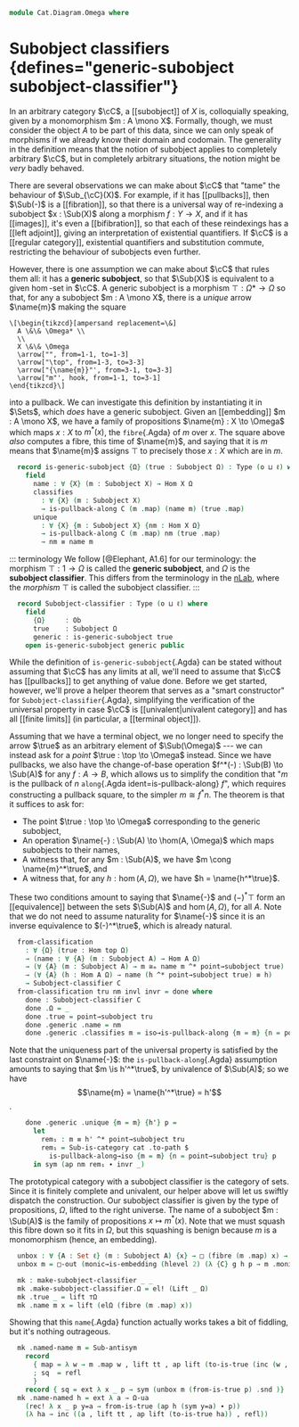 <!--
```agda
open import 1Lab.Reflection.Copattern

open import Cat.Diagram.Pullback.Properties
open import Cat.Instances.Sets.Complete
open import Cat.Diagram.Pullback.Along
open import Cat.Diagram.Limit.Finite
open import Cat.Diagram.Pullback
open import Cat.Diagram.Terminal
open import Cat.Instances.Sets
open import Cat.Prelude hiding (Ω ; true)

import Cat.Displayed.Instances.Subobjects.Reasoning as Subr
import Cat.Displayed.Instances.Subobjects as Subobjs
import Cat.Reasoning
```
-->

```agda
module Cat.Diagram.Omega where
```

# Subobject classifiers {defines="generic-subobject subobject-classifier"}

In an arbitrary category $\cC$, a [[subobject]] of $X$ is, colloquially
speaking, given by a monomorphism $m : A \mono X$. Formally, though, we
must consider the object $A$ to be part of this data, since we can only
speak of morphisms if we already know their domain and codomain. The
generality in the definition means that the notion of subobject applies
to completely arbitrary $\cC$, but in completely arbitrary situations,
the notion might be _very_ badly behaved.

There are several observations we can make about $\cC$ that "tame" the
behaviour of $\Sub_{\cC}(X)$. For example, if it has [[pullbacks]], then
$\Sub(-)$ is a [[fibration]], so that there is a universal way of
re-indexing a subobject $x : \Sub(X)$ along a morphism $f : Y \to X$,
and if it has [[images]], it's even a [[bifibration]], so that each of
these reindexings has a [[left adjoint]], giving an interpretation of
existential quantifiers. If $\cC$ is a [[regular category]], existential
quantifiers and substitution commute, restricting the behaviour of
subobjects even further.

However, there is one assumption we can make about $\cC$ that rules them
all: it has a **generic subobject**, so that $\Sub(X)$ is equivalent to
a given $\hom$-set in $\cC$. A generic subobject is a morphism $\top :
\Omega* \to \Omega$ so that, for any a subobject $m : A \mono X$, there
is a _unique_ arrow $\name{m}$ making the square

~~~{.quiver}
\[\begin{tikzcd}[ampersand replacement=\&]
  A \&\& \Omega* \\
  \\
  X \&\& \Omega
  \arrow["", from=1-1, to=1-3]
  \arrow["\top", from=1-3, to=3-3]
  \arrow["{\name{m}}"', from=3-1, to=3-3]
  \arrow["m"', hook, from=1-1, to=3-1]
\end{tikzcd}\]
~~~

into a pullback. We can investigate this definition by instantiating it
in $\Sets$, which _does_ have a generic subobject. Given an
[[embedding]] $m : A \mono X$, we have a family of propositions
$\name{m} : X \to \Omega$ which maps $x : X$ to $m^*(x)$, the
`fibre`{.Agda} of $m$ over $x$. The square above _also_ computes a
fibre, this time of $\name{m}$, and saying that it is $m$ means that
$\name{m}$ assigns $\top$ to precisely those $x : X$ which are in $m$.

<!--
```agda
module _ {o ℓ} (C : Precategory o ℓ) where
  open Cat.Reasoning C
  open Subobjs C
```
-->

```agda
  record is-generic-subobject {Ω} (true : Subobject Ω) : Type (o ⊔ ℓ) where
    field
      name : ∀ {X} (m : Subobject X) → Hom X Ω
      classifies
        : ∀ {X} (m : Subobject X)
        → is-pullback-along C (m .map) (name m) (true .map)
      unique
        : ∀ {X} {m : Subobject X} {nm : Hom X Ω}
        → is-pullback-along C (m .map) nm (true .map)
        → nm ≡ name m
```

::: terminology
We follow [@Elephant, A1.6] for our terminology: the morphism $\top : 1
\to \Omega$ is called the **generic subobject**, and $\Omega$ is the
**subobject classifier**. This differs from the terminology in the
[nLab](https://ncatlab.org/nlab/show/subobject+classifier), where the
_morphism_ $\top$ is called the subobject classifier.
:::

```agda
  record Subobject-classifier : Type (o ⊔ ℓ) where
    field
      {Ω}     : Ob
      true    : Subobject Ω
      generic : is-generic-subobject true
    open is-generic-subobject generic public
```

While the definition of `is-generic-subobject`{.Agda} can be stated
without assuming that $\cC$ has any limits at all, we'll need to assume
that $\cC$ has [[pullbacks]] to get anything of value done. Before we
get started, however, we'll prove a helper theorem that serves as a
"smart constructor" for `Subobject-classifier`{.Agda}, simplifying the
verification of the universal property in case $\cC$ is
[[univalent|univalent category]] and has all [[finite limits]] (in
particular, a [[terminal object]]).

<!--
```agda
module _ {o ℓ} {C : Precategory o ℓ} (fc : Finitely-complete C) (cat : is-category C) where
  open Subobject-classifier
  open is-generic-subobject
  open Cat.Reasoning C
  open Subr (fc .Finitely-complete.pullbacks)
  open Terminal (fc .Finitely-complete.terminal) using (top)

  point→subobject : ∀ {A} (it : Hom top A) → Subobject A
  point→subobject it .domain = top
  point→subobject it .map = it
  point→subobject it .monic g h x = Terminal.!-unique₂ (fc .Finitely-complete.terminal) _ _
```
-->

Assuming that we have a terminal object, we no longer need to specify
the arrow $\true$ as an arbitrary element of $\Sub(\Omega)$ --- we can
instead ask for a *point* $\true : \top \to \Omega$ instead. Since we
have pullbacks, we also have the change-of-base operation $f^*(-) :
\Sub(B) \to \Sub(A)$ for any $f : A \to B$, which allows us to
simplify the condition that "$m$ is the pullback of $n$ `along`{.Agda
ident=is-pullback-along} $f$", which requires constructing a pullback
square, to the simpler $m \cong f^*n$. The theorem is that it suffices
to ask for:

- The point $\true : \top \to \Omega$ corresponding to the generic
  subobject,
- An operation $\name{-} : \Sub(A) \to \hom(A, \Omega)$ which maps
  subobjects to their names,
- A witness that, for any $m : \Sub(A)$, we have
  $m \cong \name{m}^*\true$, and
- A witness that, for any $h : \hom(A, \Omega)$, we have
  $h = \name{h^*\true}$.

These two conditions amount to saying that $\name{-}$ and $(-)^*\top$
form an [[equivalence]] between the sets $\Sub(A)$ and $\hom(A,
\Omega)$, for all $A$. Note that we do not need to assume naturality for
$\name{-}$ since it is an inverse equivalence to $(-)^*\true$, which is
already natural.

```agda
  from-classification
    : ∀ {Ω} (true : Hom top Ω)
    → (name : ∀ {A} (m : Subobject A) → Hom A Ω)
    → (∀ {A} (m : Subobject A) → m ≅ₘ name m ^* point→subobject true)
    → (∀ {A} (h : Hom A Ω) → name (h ^* point→subobject true) ≡ h)
    → Subobject-classifier C
  from-classification tru nm invl invr = done where
    done : Subobject-classifier C
    done .Ω = _
    done .true = point→subobject tru
    done .generic .name = nm
    done .generic .classifies m = iso→is-pullback-along {m = m} {n = point→subobject tru} (invl m)
```

Note that the uniqueness part of the universal property is satisfied by
the last constraint on $\name{-}$: the `is-pullback-along`{.Agda}
assumption amounts to saying that $m \is h'^*\true$, by univalence of
$\Sub(A)$; so we have $$\name{m} = \name{h'^*\true} = h'$$.

```agda
    done .generic .unique {m = m} {h'} p =
      let
        rem₁ : m ≡ h' ^* point→subobject tru
        rem₁ = Sub-is-category cat .to-path $
          is-pullback-along→iso {m = m} {n = point→subobject tru} p
      in sym (ap nm rem₁ ∙ invr _)
```

<!--
```agda
  record make-subobject-classifier : Type (o ⊔ ℓ) where
    field
      {Ω}  : Ob
      true : Hom top Ω
      name : ∀ {A} (m : Subobject A) → Hom A Ω
      named-name : ∀ {A} (m : Subobject A) → m ≅ₘ name m ^* point→subobject true
      name-named : ∀ {A} (h : Hom A Ω) → name (h ^* point→subobject true) ≡ h

module _ where
  open make-subobject-classifier hiding (Ω)

  to-subobject-classifier : ∀ {o ℓ} {C : Precategory o ℓ} (fc : Finitely-complete C) (cat : is-category C) → make-subobject-classifier fc cat → Subobject-classifier C
  to-subobject-classifier fc cat mk = from-classification fc cat (mk .true) (mk .name) (mk .named-name) (mk .name-named)

Sets-subobject-classifier : ∀ {ℓ} → Subobject-classifier (Sets ℓ)
Sets-subobject-classifier {ℓ} =
  to-subobject-classifier Sets-finitely-complete Sets-is-category mk where
  open Subr (Sets-pullbacks {ℓ})
  open Cat.Prelude using (Ω)
  open make-subobject-classifier hiding (Ω)
```
-->

The prototypical category with a subobject classifier is the category of
sets. Since it is finitely complete and univalent, our helper above will
let us swiftly dispatch the construction. Our subobject classifier is
given by the type of propositions, $\Omega$, lifted to the right
universe. The name of a subobject $m : \Sub(A)$ is the family of
propositions $x \mapsto m^*(x)$. Note that we must squash this fibre
down so it fits in $\Omega$, but this squashing is benign because $m$ is
a monomorphism (hence, an embedding).


```agda
  unbox : ∀ {A : Set ℓ} (m : Subobject A) {x} → □ (fibre (m .map) x) → fibre (m .map) x
  unbox m = □-out (monic→is-embedding (hlevel 2) (λ {C} g h p → m .monic {C} g h p) _)

  mk : make-subobject-classifier _ _
  mk .make-subobject-classifier.Ω = el! (Lift _ Ω)
  mk .true _ = lift ⊤Ω
  mk .name m x = lift (elΩ (fibre (m .map) x))
```

Showing that this `name`{.Agda} function actually works takes a bit of
fiddling, but it's nothing outrageous.

```agda
  mk .named-name m = Sub-antisym
    record
      { map = λ w → m .map w , lift tt , ap lift (to-is-true (inc (w , refl)))
      ; sq  = refl
      }
    record { sq = ext λ x _ p → sym (unbox m (from-is-true p) .snd )}
  mk .name-named h = ext λ a → Ω-ua
    (rec! λ x _ p y=a → from-is-true (ap h (sym y=a) ∙ p))
    (λ ha → inc ((a , lift tt , ap lift (to-is-true ha)) , refl))
```

<!--
```agda
open Subobject-classifier using (unique)

module props {o ℓ} {C : Precategory o ℓ} (pb : has-pullbacks C) (so : Subobject-classifier C) where
  open Subobject-classifier so renaming (Ω to Ω')
  open is-pullback-along
  open Cat.Reasoning C
  open is-invertible
  open is-pullback
  open Pullback
  open Subr pb

  named : ∀ {A} (f : Hom A Ω') → Subobject A
  named f = f ^* true

  named-name : ∀ {A} {m : Subobject A} → m ≅ₘ named (name m)
  named-name = is-pullback-along→iso (classifies _)

  name-injective : ∀ {A} {m n : Subobject A} → name m ≡ name n → m ≅ₘ n
  name-injective {m = m} {n} p =
    m              Sub.≅⟨ named-name ⟩
    named (name m) Sub.≅⟨ path→iso (ap named p) ⟩
    named (name n) Sub.≅˘⟨ named-name ⟩
    n              Sub.≅∎

  name-ap : ∀ {A} {m n : Subobject A} → m ≅ₘ n → name m ≡ name n
  name-ap {m = m} im = so .unique record
    { top       = classifies m .top ∘ im .Sub.from .map
    ; has-is-pb = subst-is-pullback (sym (im .Sub.from .sq) ∙ eliml refl) refl refl refl
        (is-pullback-iso (≅ₘ→iso im) (classifies m .has-is-pb))
    }

  is-total : ∀ {A} (f : Hom A Ω') → Type _
  is-total f = is-invertible (pb f (true .map) .p₁)

  factors→is-total : ∀ {A} {f : Hom A Ω'} → Factors f (true .map) → is-total f
  factors→is-total (h , p) .inv = pb _ _ .universal (idr _ ∙ p)
  factors→is-total (h , p) .inverses = record
    { invl = pb _ _ .p₁∘universal
    ; invr = Pullback.unique₂ (pb _ _) {p = pushl p}
      (pulll (pb _ _ .p₁∘universal) ∙ idl _)
      (pulll (pb _ _ .p₂∘universal))
      (idr _)
      (idr _ ∙ true .monic _ _ (sym (pulll (sym p) ∙ pb _ (true .map) .square)))
    }

  is-total→factors : ∀ {A} {f : Hom A Ω'} → is-total f → Factors f (true .map)
  is-total→factors {f = f} inv = record { snd = done } where
    rem₁ : is-pullback-along C id f (true .map)
    rem₁ = record { has-is-pb = record
      { square       = idr _ ∙ sym (pulll (sym (pb _ _ .square)) ∙ cancelr (inv .is-invertible.invl))
      ; universal    = λ {P'} {p₁'} _ → p₁'
      ; p₁∘universal = idl _
      ; p₂∘universal = λ {P'} {p₁'} {p₂'} {α} → true .monic _ _ $
          pulll (pulll (sym (pb _ _ .square)) ∙ cancelr (inv .is-invertible.invl))
        ∙ α
      ; unique       = λ p _ → introl refl ∙ p
      }}

    done =
      f                              ≡⟨ so .unique rem₁ ⟩
      name ⊤ₘ                        ≡⟨ intror refl ⟩
      name ⊤ₘ ∘ id                   ≡⟨ classifies ⊤ₘ .square ⟩
      true .map ∘ classifies ⊤ₘ .top ∎

  true-domain-is-terminal : is-terminal C (true .domain)
  true-domain-is-terminal X .centre  = classifies ⊤ₘ .top
  true-domain-is-terminal X .paths h = true .monic _ _ (sym (is-total→factors record
    { inv      = pb _ _ .universal (pullr refl)
    ; inverses = record
      { invl = pb _ _ .p₁∘universal
      ; invr = Pullback.unique₂ (pb _ _) {p = pullr refl}
        (pulll (pb _ _ .p₁∘universal)) (extendl (pb _ _ .p₂∘universal)) id-comm
        (true .monic _ _ (extendl (sym (pb _ _ .square)) ∙ pullr (ap (h ∘_) id-comm)))
      }
    } .snd))
```
-->
